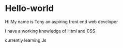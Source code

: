 # Hello-world

Hi My name is Tony an aspiring front end web developer

I have a working knowledge of Html and CSS

currently learning Js
